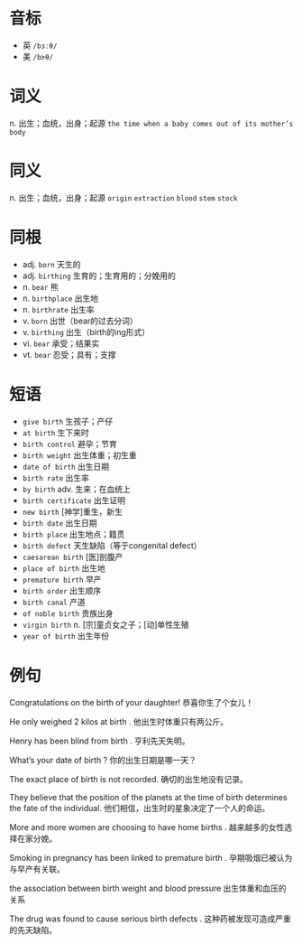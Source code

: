 # 音标

- 英 `/bɜːθ/`
- 美 `/bɝθ/`

# 词义

n. 出生；血统，出身；起源
`the time when a baby comes out of its mother’s body`

# 同义

n. 出生；血统，出身；起源
`origin` `extraction` `blood` `stem` `stock`

# 同根

- adj. `born` 天生的
- adj. `birthing` 生育的；生育用的；分娩用的
- n. `bear` 熊
- n. `birthplace` 出生地
- n. `birthrate` 出生率
- v. `born` 出世（bear的过去分词）
- v. `birthing` 出生（birth的ing形式）
- vi. `bear` 承受；结果实
- vt. `bear` 忍受；具有；支撑

# 短语

- `give birth` 生孩子；产仔
- `at birth` 生下来时
- `birth control` 避孕；节育
- `birth weight` 出生体重；初生重
- `date of birth` 出生日期
- `birth rate` 出生率
- `by birth` adv. 生来；在血统上
- `birth certificate` 出生证明
- `new birth` [神学]重生，新生
- `birth date` 出生日期
- `birth place` 出生地点；籍贯
- `birth defect` 天生缺陷（等于congenital defect）
- `caesarean birth` [医]剖腹产
- `place of birth` 出生地
- `premature birth` 早产
- `birth order` 出生顺序
- `birth canal` 产道
- `of noble birth` 贵族出身
- `virgin birth` n. [宗]童贞女之子；[动]单性生殖
- `year of birth` 出生年份

# 例句

Congratulations on the birth of your daughter!
恭喜你生了个女儿！

He only weighed 2 kilos at birth .
他出生时体重只有两公斤。

Henry has been blind from birth .
亨利先天失明。

What’s your date of birth ?
你的出生日期是哪一天？

The exact place of birth is not recorded.
确切的出生地没有记录。

They believe that the position of the planets at the time of birth determines the fate of the individual.
他们相信，出生时的星象决定了一个人的命运。

More and more women are choosing to have home births .
越来越多的女性选择在家分娩。

Smoking in pregnancy has been linked to premature birth .
孕期吸烟已被认为与早产有关联。

the association between birth weight and blood pressure
出生体重和血压的关系

The drug was found to cause serious birth defects .
这种药被发现可造成严重的先天缺陷。


